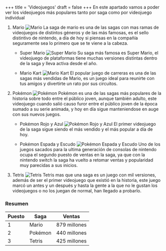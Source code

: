 +++
title = 'Videojuegos'
draft = false
+++
En este apartado vamos a poder ver los videojuegos más populares tanto por saga como por videojuego individual

1. Mario
   ![Mario](/images/mario.jpg)
   La saga de mario es una de las sagas con mas ramas de videojuegos de distintos géneros y de las más famosas, es el sello distintivo de nintendo, a día de hoy si piensas en la compañía seguramente sea lo primero que se te viene a la cabeza.

   - Super Mario
     ![Super Mario](/images/superMario.jpg)
     Su saga más famosa es Super Mario, el videojuego de plataformas tiene muchas versiones distintas dentro de la saga y lleva activa desde el año.

   - Mario Kart
     ![Mario Kart](/images/marioKart.jpeg)
     El popular juego de carreras es una de las sagas más vendidas de Mario, es un juego ideal para reunirte con tus amigos y divertirte un rato por sus circuitos.

2. Pokémon
![Pokémon](/images/pokemon.jpeg)
Pokémon es una de las sagas más populares de la historia sobre todo entre el público joven, aunque también adulto, este videojuego cuando salió causo furor entre el público joven de la época sumado a su serie animada, y hoy en día sigue manteniendose en auge con sus nuevos juegos.

   - Pokémon Rojo y Azul
   ![Pokémon Rojo y Azul](/images/pokemonAzulRojo.JPG)
   El primer videojuego de la saga sigue siendo el más vendido y el más popular a día de hoy.

   - Pokémon Espada y Escudo
   ![Pokémon Espada y Escudo](/images/pokemonEspadaEscudo.jpg)
   Uno de los juegos sacados para la ultima generación de consolas de nintendo ocupa el segundo puesto de ventas en la saga, ya que con la nintendo switch la saga ha vuelto a retomar ventas y popularidad muy parecidas a sus inicios.

3. Tetris
   ![Tetris](/images/tetris.jpg)
   Tetris mas que una saga es un juego con mil versiones, además de ser el primer videojuego que existió en la historia, este juego marcó un antes y un  después y hasta la gente a la que no le gustan los videojuegos o no los juegan de normal, han llegado a probarlo.
### Resumen
| Puesto | Saga    | Ventas       |
|--------|---------|--------------|
| 1      | Mario   | 879 millones |
| 2      | Pokémon | 440 millones |
| 3      | Tetris  | 425 millones |